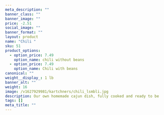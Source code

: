 ```yaml
---
meta_description: ""
banner_class: ""
banner_image: ""
price: -2.51
social_image: ""
banner_format: ""
layout: product
name: "Chili "
sku: 51
product_options:
  - option_price: 7.49
    option_name: chili without beans
  - option_price: 7.49
    option_name: Chili with beans
canonical: ""
weight__display_: 1 lb
banner_alt: ""
weight: 16
image: /v1627929981/kartchners/chili_lsmbli.jpg
description: Our own homemade cajun dish, fully cooked and ready to be boiled and served.
tags: []
meta_title: ""
---
```


